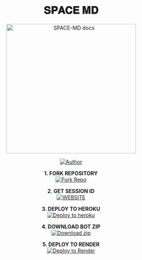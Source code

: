 <h1 align="center"> 𝐒𝐏𝐀𝐂𝐄 𝐌𝐃 </h1>

<p align="center">
  <a href="https://github.com/Dark-Xploit/SPACE-MD">
    <img alt="SPACE-MD docs" height="350" src="https://files.catbox.moe/ia1mgm.jpg">
  </a>
</p>
    
</a>
</p>
<p align="center">
<a href="https://github.com/Dark-Xploit"><img title="Author" src="https://img.shields.io/badge/SPACE-MD-darkgreen?style=for-the-badge&logo=whatsapp"></a>
<p/>

<p align="center">
    <strong>1. FORK REPOSITORY</strong>
  <br>
    <a href="https://github.com/Dark-Xploit/SPACE-MD/fork" target="_blank">
        <img alt="Fork Repo" src="https://img.shields.io/badge/Fork%20Repo-100000?style=for-the-badge&logo=scan&logoColor=white&labelColor=darkblue&color=darkblue"/>
    </a>
</p>

<p align="center">
    <strong>2. GET SESSION ID</strong>
    <br>
    <a href="https://www.cypherx.space/" target="_blank">
        <img alt="WEBSITE" src="https://img.shields.io/badge/Pair-100000?style=for-the-badge&logo=scan&logoColor=white&labelColor=darkred&color=darkred"/>
    </a>
</p>

<p align="center">
    <strong>3. DEPLOY TO HEROKU</strong>
    <br>
    <a href="https://dashboard.heroku.com/new?template=https://github.com/Dark-Xploit/SPACE-MD" target="_blank">
        <img alt="Deploy to heroku" src="https://img.shields.io/badge/Deploy-100000?style=for-the-badge&logo=scan&logoColor=white&labelColor=purple&color=purple"/>
    </a>
</p>

<p align="center">
    <strong>4. DOWNLOAD BOT ZIP</strong>
    <br>
    <a href="https://codeload.github.com/Dark-Xploit/SPACE-MD/zip/refs/heads/main" target="_blank">
        <img alt="Download zip" src="https://img.shields.io/badge/Download-100000?style=for-the-badge&logo=scan&logoColor=white&labelColor=darkorange&color=darkorange"/>
    </a>
</p>

<p align="center">
    <strong>5. DEPLOY TO RENDER</strong>
    <br>
    <a href="https://render.com/deploy?repo=https://github.com/Dark-Xploit/SPACE-MD" target="_blank">
        <img alt="Deploy to Render" src="https://render.com/images/deploy-to-render-button.svg"/>
    </a>
</p>

